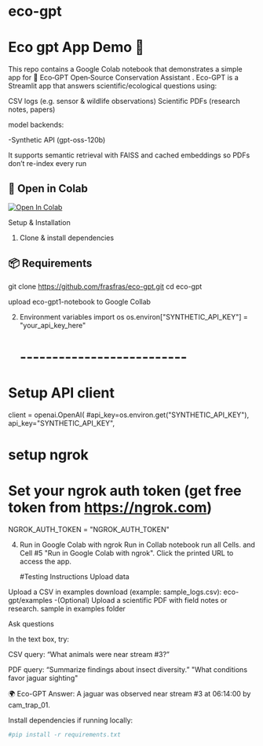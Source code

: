 # eco-gpt

# Eco gpt App Demo 🚀

This repo contains a Google Colab notebook that demonstrates a simple app for 🌿 Eco‑GPT Open‑Source Conservation Assistant .
Eco-GPT is a Streamlit app that answers scientific/ecological questions using:

CSV logs (e.g. sensor & wildlife observations)
Scientific PDFs (research notes, papers)

model backends:

   -Synthetic API (gpt-oss-120b)


It supports semantic retrieval with FAISS and cached embeddings so PDFs don’t re-index every run


## 🔗 Open in Colab
[![Open In Colab](https://colab.research.google.com/assets/colab-badge.svg)](
https://colab.research.google.com/github/frasfras/eco-gpt/blob/main/eco_gpt1_notebook.ipynb
)

Setup & Installation
1. Clone & install dependencies
## 📦 Requirements
   git clone https://github.com/frasfras/eco-gpt.git
   cd eco-gpt
   
   upload eco-gpt1-notebook to Google Collab
   
2. Environment variables
   import os
   os.environ["SYNTHETIC_API_KEY"] = "your_api_key_here"
   # --------------------------
  # Setup API client
 
  client = openai.OpenAI(
   #api_key=os.environ.get("SYNTHETIC_API_KEY"),
     api_key="SYNTHETIC_API_KEY",

   # setup ngrok
   # Set your ngrok auth token (get free token from https://ngrok.com)

   NGROK_AUTH_TOKEN = "NGROK_AUTH_TOKEN"
   
4. Run in Google Colab with ngrok
   Run in Collab notebook  run all Cells. and Cell #5 "Run in Google Colab with ngrok".
   Click the printed URL to access the app.

   #Testing Instructions
Upload data

Upload a CSV in examples download (example: sample_logs.csv): 
  eco-gpt/examples
-(Optional) Upload a scientific PDF with field notes or research. sample in examples folder

 Ask questions

In the text box, try:

CSV query:
“What animals were near stream #3?”

PDF query:
“Summarize findings about insect diversity.”
"What conditions favor jaguar sighting"

🌍 Eco-GPT Answer:
A jaguar was observed near stream #3 at 06:14:00 by cam_trap_01.

Install dependencies if running locally:
```bash
#pip install -r requirements.txt
